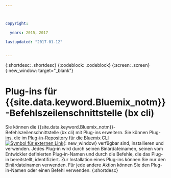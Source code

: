 ```yaml
---



copyright:

  years: 2015，2017

lastupdated: "2017-01-12"


---
```


{:shortdesc: .shortdesc}
{:codeblock: .codeblock}
{:screen: .screen}
{:new_window: target="_blank"}

# Plug-ins für {{site.data.keyword.Bluemix_notm}}-Befehlszeilenschnittstelle (bx cli)

Sie können die {{site.data.keyword.Bluemix_notm}}-Befehlszeilenschnittstelle (bx cli) mit Plug-ins erweitern. Sie können Plug-ins, die im [Plug-in-Repository für die Bluemix CLI ![Symbol für externen Link](../icons/launch-glyph.svg)](http://plugins.ng.bluemix.net/){: new_window} verfügbar sind, installieren und verwenden. Jedes Plug-in wird durch seinen Binärdateinamen, seinen vom Entwickler definierten Plug-in-Namen und durch die Befehle, die das Plug-in bereitstellt, identifiziert. Zur Installation eines Plug-ins können Sie nur den Binärdateinamen verwenden. Für jede andere Aktion können Sie den Plug-in-Namen oder einen Befehl verwenden.
{:shortdesc}
